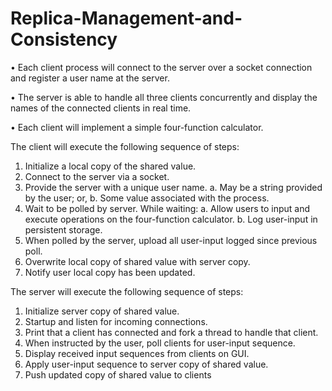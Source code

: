 # Replica-Management-and-Consistency

• Each client process will connect to the server over a socket connection and register a user name at the server. 


• The server is able to handle all three clients concurrently and display the names of the connected clients in real time.


• Each client will implement a simple four-function calculator.

The client will execute the following sequence of steps:
1. Initialize a local copy of the shared value.
2. Connect to the server via a socket.
3. Provide the server with a unique user name.
a. May be a string provided by the user; or,
b. Some value associated with the process.
4. Wait to be polled by server. While waiting:
a. Allow users to input and execute operations on the four-function calculator.
b. Log user-input in persistent storage.
5. When polled by the server, upload all user-input logged since previous poll.
6. Overwrite local copy of shared value with server copy.
7. Notify user local copy has been updated.


The server will execute the following sequence of steps:
1. Initialize server copy of shared value.
2. Startup and listen for incoming connections.
3. Print that a client has connected and fork a thread to handle that client.
4. When instructed by the user, poll clients for user-input sequence.
5. Display received input sequences from clients on GUI.
6. Apply user-input sequence to server copy of shared value.
7. Push updated copy of shared value to clients
